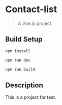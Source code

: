 # Contact-list

> A Vue.js project

## Build Setup

``` bash
npm install

npm run dev

npm run build

```

## Description

This is a project for test.

